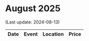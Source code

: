 # August 2025

(Last update: 2024-08-13)

| Date | Event | Location | Price |
| ---- | ----- | -------- | ----- |
